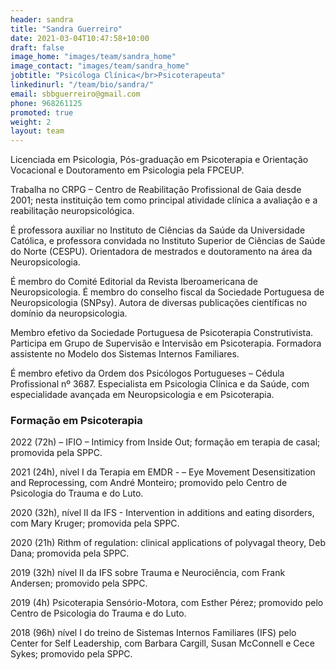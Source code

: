 ```yaml
---
header: sandra
title: "Sandra Guerreiro"
date: 2021-03-04T10:47:58+10:00
draft: false
image_home: "images/team/sandra_home"
image_contact: "images/team/sandra_home"
jobtitle: "Psicóloga Clínica</br>Psicoterapeuta"
linkedinurl: "/team/bio/sandra/"
email: sbbguerreiro@gmail.com
phone: 968261125
promoted: true
weight: 2
layout: team
---
```


Licenciada em Psicologia, Pós-graduação em Psicoterapia e Orientação Vocacional e Doutoramento em Psicologia pela FPCEUP.

Trabalha no CRPG – Centro de Reabilitação Profissional de Gaia desde 2001; nesta instituição tem como principal atividade clínica a avaliação e a reabilitação neuropsicológica.

É professora auxiliar no Instituto de Ciências da Saúde da Universidade Católica, e professora convidada no Instituto Superior de Ciências de Saúde do Norte (CESPU). Orientadora de mestrados e doutoramento na área da Neuropsicologia.

É membro do Comité Editorial da Revista Iberoamericana de Neuropsicologia. É membro do conselho fiscal da Sociedade Portuguesa de Neuropsicologia (SNPsy). Autora de diversas publicações científicas no domínio da neuropsicologia.

Membro efetivo da Sociedade Portuguesa de Psicoterapia Construtivista. Participa em Grupo de Supervisão e Intervisão em Psicoterapia. Formadora assistente no Modelo dos Sistemas Internos Familiares.

É membro efetivo da Ordem dos Psicólogos Portugueses – Cédula Profissional nº 3687. Especialista em Psicologia Clínica e da Saúde, com especialidade avançada em Neuropsicologia e em Psicoterapia. 

### Formação em Psicoterapia

2022 (72h) – IFIO – Intimicy from Inside Out; formação em terapia de casal; promovida pela SPPC.

2021 (24h), nível I da Terapia em EMDR - – Eye Movement Desensitization and Reprocessing, com André Monteiro; promovido pelo Centro de Psicologia do Trauma e do Luto.

2020 (32h), nível II da IFS - Intervention in additions and eating disorders, com Mary Kruger; promovida pela SPPC.

2020 (21h) Rithm of regulation: clinical applications of polyvagal theory, Deb Dana; promovida pela SPPC.

2019 (32h) nível II da IFS sobre Trauma e Neurociência, com Frank Andersen; promovido pela SPPC.

2019 (4h) Psicoterapia Sensório-Motora, com Esther Pérez; promovido pelo Centro de Psicologia do Trauma e do Luto.

2018 (96h) nível I do treino de Sistemas Internos Familiares (IFS) pelo Center for Self Leadership, com Barbara Cargill, Susan McConnell e Cece Sykes; promovido pela SPPC.